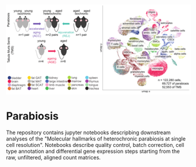 <p align="center">
  <img src="./parabiosis.png" alt="alpenglow"/>
</p>

# Parabiosis
The repository contains jupyter notebooks descripbing downstream analyses of the "Molecular hallmarks of heterochronic parabiosis at single cell resolution". Notebooks describe quality control, batch correction, cell type annotation and differential gene expression steps starting from the raw, unfiltered, aligned count matrices.

